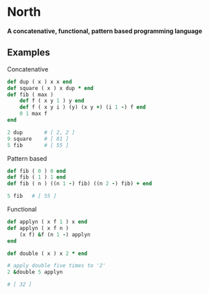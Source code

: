 # North
**A concatenative, functional, pattern based programming language**

## Examples
Concatenative
```rb
def dup ( x ) x x end
def square ( x ) x dup * end
def fib ( max )
    def f ( x y 1 ) y end
    def f ( x y i ) (y) (x y +) (i 1 -) f end
    0 1 max f
end

2 dup       # [ 2, 2 ]
9 square    # [ 81 ]
5 fib       # [ 55 ]
```

Pattern based
```rb
def fib ( 0 ) 0 end
def fib ( 1 ) 1 end
def fib ( n ) ((n 1 -) fib) ((n 2 -) fib) + end

5 fib   # [ 55 ]
```

Functional
```rb
def applyn ( x f 1 ) x end
def applyn ( x f n )
    (x f) &f (n 1 -) applyn
end

def double ( x ) x 2 * end

# apply double five times to '2'
2 &double 5 applyn

# [ 32 ]
```